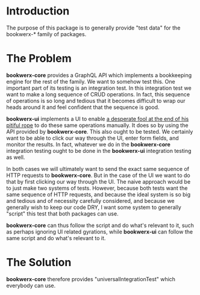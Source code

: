 # Introduction

The purpose of this package is to generally provide "test data" for the bookwerx-* family of packages.

# The Problem

**bookwerx-core** provides a GraphQL API which implements a bookkeeping engine for the rest of the family.  We want to somehow test this. One important part of its testing is an integration test.  In this integration test we want to make a long sequence of CRUD operations.  In fact, this sequence of operations is so long and tedious that it becomes difficult to wrap our heads around it and feel confident that the sequence is good.

**bookwerx-ui** implements a UI to enable [a desperate fool at the end of his pitiful rope](https://www.youtube.com/watch?v=87w655s3xKc#t=2m27s) to do these same operations manually.  It does so by using the API provided by **bookwerx-core**.  This also ought to be tested.  We certainly want to be able to click our way through the UI, enter form fields, and monitor the results.  In fact, whatever we do in the **bookwerx-core** integration testing ought to be done in the **bookwerx-ui** integration testing as well.

In both cases we will ultimately want to send the exact same sequence of HTTP requests to **bookwerx-core**.  But in the case of the UI we want to do that by first clicking our way through the UI. The naive approach would be to just make two systems of tests. However, because both tests want the same sequence of HTTP requests, and because the ideal system is so big and tedious and of necessity carefully considered, and because we generally wish to keep our code DRY, I want some system to generally "script" this test that both packages can use.

**bookwerx-core** can thus follow the script and do what's relevant to it, such as perhaps ignoring UI related gyrations, while **bookwerx-ui** can follow the same script and do what's relevant to it.

# The Solution

**bookwerx-core** therefore provides "universalIntegrationTest" which everybody can use.
